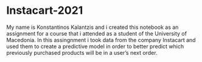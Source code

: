# Instacart-2021
My name is Konstantinos Kalantzis and i created this notebook as an assignment for a course that i attended as a student of the University of Macedonia.
In this assingnment i took data from the company Instacart and used them to create a predictive model in order to better predict which previously purchased products will be in a user’s next order.
